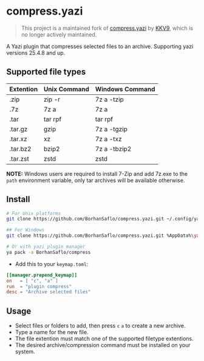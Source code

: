 # compress.yazi

> This project is a maintained fork of [compress.yazi](https://github.com/KKV9/compress.yazi) by [KKV9](https://github.com/KKV9), which is no longer actively maintained.

A Yazi plugin that compresses selected files to an archive. Supporting yazi versions 25.4.8 and up.

## Supported file types

| Extention     | Unix Command  | Windows Command |
| ------------- | ------------- | --------------- |
| .zip          | zip -r        | 7z a -tzip      |
| .7z           | 7z a          | 7z a            |
| .tar          | tar rpf       | tar rpf         |
| .tar.gz       | gzip          | 7z a -tgzip     |
| .tar.xz       | xz            | 7z a -txz       |
| .tar.bz2      | bzip2         | 7z a -tbzip2    |
| .tar.zst      | zstd          | zstd            |


**NOTE:** Windows users are required to install 7-Zip and add 7z.exe to the `path` environment variable, only tar archives will be available otherwise.


## Install

```bash
# For Unix platforms
git clone https://github.com/BorhanSaflo/compress.yazi.git ~/.config/yazi/plugins/compress.yazi

## For Windows
git clone https://github.com/BorhanSaflo/compress.yazi.git %AppData%\yazi\config\plugins\compress.yazi

# Or with yazi plugin manager
ya pack -a BorhanSaflo/compress
```

- Add this to your `keymap.toml`:

```toml
[[manager.prepend_keymap]]
on   = [ "c", "a" ]
run  = "plugin compress"
desc = "Archive selected files"
```

## Usage

 - Select files or folders to add, then press `c` `a` to create a new archive.
 - Type a name for the new file. 
 - The file extention must match one of the supported filetype extentions.
 - The desired archive/compression command must be installed on your system.

